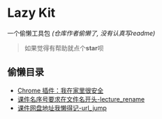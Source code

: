 # Lazy Kit

一个偷懒工具包 *(仓库作者偷懒了, 没有认真写readme)*

> 如果觉得有帮助就点个**star**呗

## 偷懒目录

- [Chrome 插件：我在家里很安全](./I_am_safe_at_home)
- [课件名序号要求在文件名开头-lecture_rename](./lecture_rename)
- [课件网盘地址我懒得记-url_jump](./url_jump)
